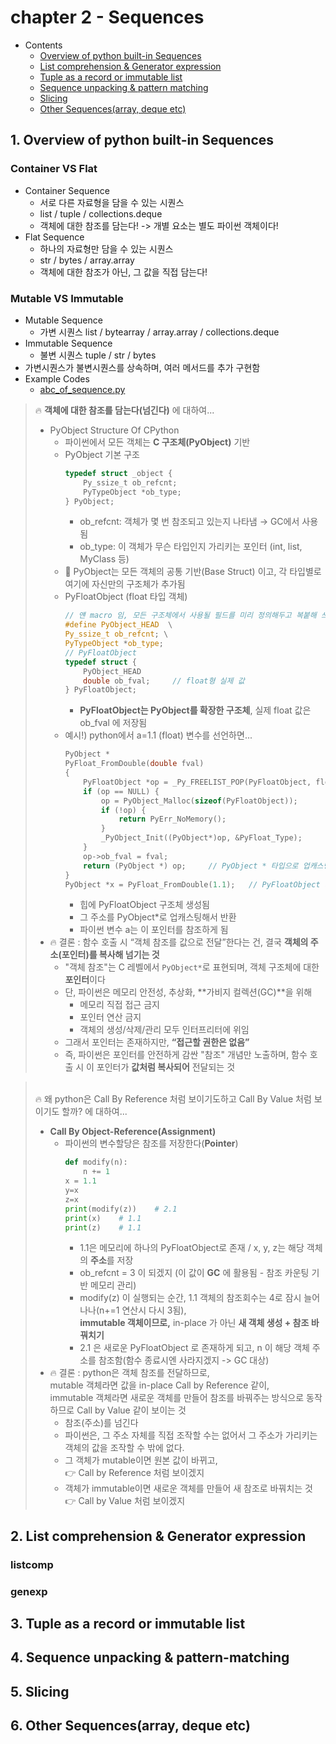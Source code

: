 # chapter 2 - Sequences
- Contents
    - [Overview of python built-in Sequences](#1-overview-of-python-built-in-sequences)
    - [List comprehension & Generator expression](#2-list-comprehension--generator-expression)
    - [Tuple as a record or immutable list](#3-tuple-as-a-record-or-immutable-list)
    - [Sequence unpacking & pattern matching](#4-sequence-unpacking--pattern-matching)
    - [Slicing](#5-slicing)
    - [Other Sequences(array, deque etc)](#6-other-sequencesarray-deque-etc)

## 1. Overview of python built-in Sequences

### Container VS Flat 
- Container Sequence
    - 서로 다른 자료형을 담을 수 있는 시퀀스
    - list / tuple / collections.deque 
    - 객체에 대한 참조를 담는다! -> 개별 요소는 별도 파이썬 객체이다!
- Flat Sequence
    - 하나의 자료형만 담을 수 있는 시퀀스
    - str / bytes / array.array
    - 객체에 대한 참조가 아닌, 그 값을 직접 담는다!

### Mutable VS Immutable
- Mutable Sequence
    - 가변 시퀀스 list / bytearray / array.array / collections.deque 
- Immutable Sequence 
    - 불변 시퀀스 tuple / str / bytes 
- 가변시퀀스가 불변시퀀스를 상속하며, 여러 메서드를 추가 구현함
- Example Codes
    - [abc_of_sequence.py](./codes/02주차_chapter2-1_abc_of_sequence.py)

> 🔥 **객체에 대한 참조를 담는다(넘긴다)** 에 대하여... 
>- PyObject Structure Of CPython
>   - 파이썬에서 모든 객체는 **C 구조체(PyObject)** 기반
>   - PyObject 기본 구조
>       ```C
>       typedef struct _object {
>           Py_ssize_t ob_refcnt;   
>           PyTypeObject *ob_type;  
>       } PyObject;
>       ```
>       - ob_refcnt: 객체가 몇 번 참조되고 있는지 나타냄 → GC에서 사용됨
>       - ob_type: 이 객체가 무슨 타입인지 가리키는 포인터 (int, list, MyClass 등)
>   - 📌 PyObject는 모든 객체의 공통 기반(Base Struct) 이고, 각 타입별로 여기에 자신만의 구조체가 추가됨
>   - PyFloatObject (float 타입 객체)
>       ```C
>       // 얜 macro 임, 모든 구조체에서 사용될 필드를 미리 정의해두고 복붙해 쓰는 것  
>       #define PyObject_HEAD  \
>       Py_ssize_t ob_refcnt; \
>       PyTypeObject *ob_type;  
>       // PyFloatObject 
>       typedef struct {
>           PyObject_HEAD       
>           double ob_fval;     // float형 실제 값
>       } PyFloatObject;
>       ```
>       - **PyFloatObject는 PyObject를 확장한 구조체**, 실제 float 값은 ob_fval 에 저장됨
>   - 예시!) python에서 a=1.1 (float) 변수를 선언하면...
>       ```C
>       PyObject *
>       PyFloat_FromDouble(double fval)
>       {
>           PyFloatObject *op = _Py_FREELIST_POP(PyFloatObject, floats);
>           if (op == NULL) {
>               op = PyObject_Malloc(sizeof(PyFloatObject));
>               if (!op) {
>                   return PyErr_NoMemory();
>               }
>               _PyObject_Init((PyObject*)op, &PyFloat_Type);
>           }
>           op->ob_fval = fval;
>           return (PyObject *) op;     // PyObject * 타입으로 업캐스팅 해줌 - 모든 객체를 범용적으로 처리하기 위함(Polymorphism)
>       }
>       PyObject *x = PyFloat_FromDouble(1.1);   // PyFloatObject 의 포인터 저장(PyObject * 타입으로)
>       ```
>	    - 힙에 PyFloatObject 구조체 생성됨
>	    - 그 주소를 PyObject*로 업캐스팅해서 반환
>	    - 파이썬 변수 a는 이 포인터를 참조하게 됨
>- 🔥 결론 : 함수 호출 시 “객체 참조를 값으로 전달”한다는 건, 결국 **객체의 주소(포인터)를 복사해 넘기는 것**
>   - "객체 참조"는 C 레벨에서 `PyObject*`로 표현되며, 객체 구조체에 대한 **포인터**이다
>   - 단, 파이썬은 메모리 안전성, 추상화, **가비지 컬렉션(GC)**을 위해
>	    - 메모리 직접 접근 금지
>	    - 포인터 연산 금지
>	    - 객체의 생성/삭제/관리 모두 인터프리터에 위임
>   - 그래서 포인터는 존재하지만, **“접근할 권한은 없음”**
>   - 즉, 파이썬은 포인터를 안전하게 감싼 "참조" 개념만 노출하며, 함수 호출 시 이 포인터가 **값처럼 복사되어** 전달되는 것

> <br>🔥 왜 python은 Call By Reference 처럼 보이기도하고 Call By Value 처럼 보이기도 할까? 에 대하여...
>- **Call By Object-Reference(Assignment)**
>   - 파이썬의 변수할당은 참조를 저장한다(**Pointer**)
>       ```python
>       def modify(n):
>           n += 1
>       x = 1.1
>       y=x
>       z=x
>       print(modify(z))    # 2.1
>       print(x)    # 1.1
>       print(z)    # 1.1
>       ```
>       - 1.1은 메모리에 하나의 PyFloatObject로 존재 / x, y, z는 해당 객체의 **주소**를 저장
>       - ob_refcnt = 3 이 되겠지 (이 값이 **GC** 에 활용됨 - 참조 카운팅 기반 메모리 관리)
>       - modify(z) 이 실행되는 순간, 1.1 객체의 참조회수는 4로 잠시 늘어나나(n+=1 연산시 다시 3됨),<br> **immutable 객체이므로,** in-place 가 아닌 **새 객체 생성 + 참조 바꿔치기**
>       - 2.1 은 새로운 PyFloatObject 로 존재하게 되고, n 이 해당 객체 주소를 참조함(함수 종료시엔 사라지겠지 -> GC 대상) 
>- 🔥 결론 : python은 객체 참조를 전달하므로,<br>mutable 객체라면 값을 in-place Call by Reference 같이,<br> immutable 객체라면 새로운 객체를 만들어 참조를 바꿔주는 방식으로 동작하므로 Call by Value 같이 보이는 것 
>   - 참조(주소)를 넘긴다
>   - 파이썬은, 그 주소 자체를 직접 조작할 수는 없어서 그 주소가 가리키는 객체의 값을 조작할 수 밖에 없다.
>   - 그 객체가 mutable이면 원본 값이 바뀌고,<br>👉 Call by Reference 처럼 보이겠지
>   - 객체가 immutable이면 새로운 객체를 만들어 새 참조로 바꿔치는 것<br>👉 Call by Value 처럼 보이겠지



## 2. List comprehension & Generator expression
### listcomp 
### genexp

## 3. Tuple as a record or immutable list
## 4. Sequence unpacking & pattern-matching
## 5. Slicing    
## 6. Other Sequences(array, deque etc)    